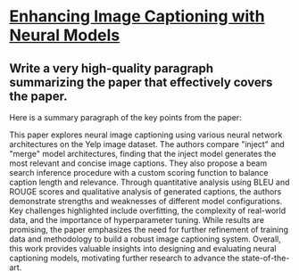 # [Enhancing Image Captioning with Neural Models](https://arxiv.org/abs/2312.00435)

## Write a very high-quality paragraph summarizing the paper that effectively covers the paper.

 Here is a summary paragraph of the key points from the paper:

This paper explores neural image captioning using various neural network architectures on the Yelp image dataset. The authors compare "inject" and "merge" model architectures, finding that the inject model generates the most relevant and concise image captions. They also propose a beam search inference procedure with a custom scoring function to balance caption length and relevance. Through quantitative analysis using BLEU and ROUGE scores and qualitative analysis of generated captions, the authors demonstrate strengths and weaknesses of different model configurations. Key challenges highlighted include overfitting, the complexity of real-world data, and the importance of hyperparameter tuning. While results are promising, the paper emphasizes the need for further refinement of training data and methodology to build a robust image captioning system. Overall, this work provides valuable insights into designing and evaluating neural captioning models, motivating further research to advance the state-of-the-art.
